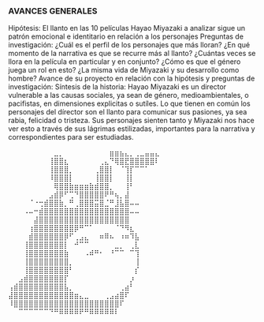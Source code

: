 ### AVANCES GENERALES 
Hipótesis: El llanto en las 10 películas Hayao Miyazaki a analizar sigue un patrón emocional e identitario en relación a los personajes
Preguntas de investigación: ¿Cuál es el perfil de los personajes que más lloran? ¿En qué momento de la narrativa es que se recurre más al llanto? ¿Cuántas veces se llora en la película en particular y en conjunto? ¿Cómo es que el género juega un rol en esto? ¿La misma vida de Miyazaki y su desarrollo como hombre? 
Avance de su proyecto en relación con la hipótesis y preguntas de investigación:
Síntesis de la historia: Hayao Miyazaki es un director vulnerable a las causas sociales, ya sean de género, medioambientales, o pacifistas, en dimensiones explicitas o sutíles. Lo que tienen en común los personajes del dírector son el llanto para comunicar sus pasiones, ya sea rabia, felicidad o tristeza. Sus personajes sienten tanto y Miyazaki nos hace ver esto a través de sus lágrimas estilizadas, importantes para la narrativa y correspondientes para ser estudiadas. 

⠀⠀⠀⠀⠀⠀⠀⠀⠀⣀⡀⠀⠀⠀⠀⠀⠀⠀⠀⠀⣶⣶⣦⣄⡀⢀⣀⣤⣤⣄
⠀⠀⠀⠀⠀⠀⠀⠀⢸⣿⣿⣆⠀⠀⠀⠀⠀⠀⢀⣄⠙⢿⣿⣟⣿⣿⣿⣿⣿⠇
⠀⠀⠀⠀⠀⠀⠀⠀⢸⣿⣿⣿⡀⠀⠀⠀⠀⢀⣿⣿⡇⠀⠈⢹⡏⠉⠉⠁⠀⠀
⠀⠀⠀⠀⠀⠀⠀⠀⠸⣿⣿⣿⡇⠀⠀⠀⠀⢸⣿⣿⡇⠀⠀⢸⡇⠀⠀⠀⠀⠀
⠀⠀⠀⠀⠀⠀⠀⠀⠀⢿⣿⣿⣷⣶⣶⣶⣷⣾⣿⣿⡀⠀⠀⢸⠃⠀⠀⠀⠀⠀
⠀⠀⠀⠀⠀⠀⠀⠀⣠⣾⡿⠋⢉⠙⣿⣿⣿⣿⣿⠟⠛⢦⡀⣼⠀⠀⠀⠀⠀⠀
⠀⠀⠀⠀⠈⠐⢒⣾⣿⣿⣷⡀⠛⢀⣿⣿⣿⣭⣿⣈⠛⣸⣧⣿⠤⠤⠀⠀⠀⠀
⠀⠀⠀⠠⠤⠒⣾⣿⣿⣿⣿⣿⣿⣿⣿⣿⣿⣿⣿⣿⣿⣿⣿⣿⠤⠤⠀⠀⠀⠀
⠀⠀⠀⠀⠀⣼⣿⣿⣿⣿⣿⣿⣿⣿⣿⣿⣿⣿⣿⣿⣿⣿⣿⣿⠀⠀⠀⠀⠀⠀
⠀⠀⠀⠀⢰⣿⣿⣿⣿⣿⣿⣿⣿⡿⠛⠉⠁⠀⠀⠀⠀⠈⠙⠻⣆⠀⠀⠀⠀⠀
⠀⠀⠀⠀⣾⣿⣿⣿⣿⣿⣿⡿⠋⢀⣠⣄⠀⠀⠶⠿⠦⠀⠰⠶⠹⣧⠀⠀⠀⠀
⠀⠀⠀⢸⣿⣿⣿⣿⣿⣿⣿⡇⠀⠚⠉⠉⠀⠀⠀⠀⠀⣀⡀⠀⢀⣇⠀⠀⠀⠀
⠀⠀⠀⢸⣿⣿⣿⣿⣿⣿⣿⣷⠀⠀⠀⠠⠾⠛⠂⠀⠘⠉⠉⠀⠉⢹⠀⠀⠀⠀
⠀⠀⠀⢸⣿⣿⣿⣿⣿⣿⣿⣿⡀⠀⠀⠀⠀⠀⠀⠀⠀⠀⠀⠀⠀⢸⠀⠀⠀⠀
⠀⠀⠀⢸⣿⣿⣿⣿⣿⣿⣿⣿⠃⠀⠀⠀⠀⠀⠀⠀⠀⠀⠀⠀⠀⡎⠀⠀⠀⠀
⠀⠀⣠⣾⣿⣿⣿⣿⣿⣿⣿⡏⠀⠀⠀⠀⠀⠀⠀⠀⠀⠀⠀⠀⡰⠀⠀⠀⠀⠀
⢠⣾⣿⣿⣿⣿⣿⣿⣿⣿⣿⣧⡀⠀⠀⠀⠀⠀⠀⠀⠀⠀⢀⣴⠃⠀⠀⠀⠀⠀
⣼⣿⣿⣿⣿⣿⣿⣿⣿⣿⣿⣿⣿⣶⣄⣀⠀⠀⠀⢀⣠⣴⣿⠏⠀⠀⠀⠀⠀⠀
⠸⣿⣿⣿⣿⣿⣿⣿⣿⣿⣿⣿⣿⣿⣿⣿⣿⣿⣿⣿⣿⣿⠏⠀⠀⠀⠀⠀⠀⠀
⠀⠀⠉⠉⠉⠉⠉⠉⠙⠛⠿⠿⠿⠿⠟⠛⠿⠿⠿⠿⠿⠇⠀⠀⠀⠀⠀⠀⠀⠀
